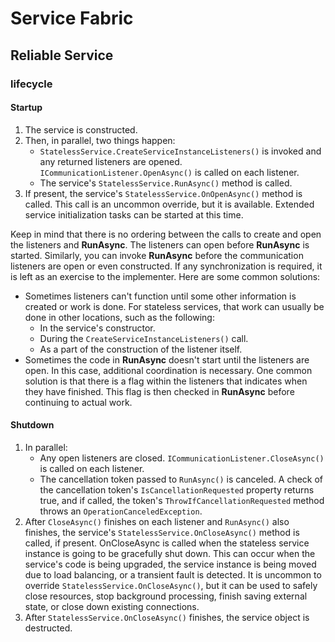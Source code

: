 # Service Fabric

## Reliable Service

### lifecycle

#### Startup

1. The service is constructed.
2. Then, in parallel, two things happen:
   * `StatelessService.CreateServiceInstanceListeners()` is invoked and any returned listeners are opened. `ICommunicationListener.OpenAsync()` is called on each listener.
   * The service's `StatelessService.RunAsync()` method is called.
3. If present, the service's `StatelessService.OnOpenAsync()` method is called. This call is an uncommon override, but it is available. Extended service initialization tasks can be started at this time.

Keep in mind that there is no ordering between the calls to create and open the listeners and **RunAsync**. The listeners can open before **RunAsync** is started. Similarly, you can invoke **RunAsync** before the communication listeners are open or even constructed. If any synchronization is required, it is left as an exercise to the implementer. Here are some common solutions:

* Sometimes listeners can't function until some other information is created or work is done. For stateless services, that work can usually be done in other locations, such as the following:
  * In the service's constructor.
  * During the `CreateServiceInstanceListeners()` call.
  * As a part of the construction of the listener itself.
* Sometimes the code in **RunAsync** doesn't start until the listeners are open. In this case, additional coordination is necessary. One common solution is that there is a flag within the listeners that indicates when they have finished. This flag is then checked in **RunAsync** before continuing to actual work.

#### Shutdown

1. In parallel:
   * Any open listeners are closed. `ICommunicationListener.CloseAsync()` is called on each listener.
   * The cancellation token passed to `RunAsync()` is canceled. A check of the cancellation token's `IsCancellationRequested` property returns true, and if called, the token's `ThrowIfCancellationRequested` method throws an `OperationCanceledException`.
2. After `CloseAsync()` finishes on each listener and `RunAsync()` also finishes, the service's `StatelessService.OnCloseAsync()` method is called, if present. OnCloseAsync is called when the stateless service instance is going to be gracefully shut down. This can occur when the service's code is being upgraded, the service instance is being moved due to load balancing, or a transient fault is detected. It is uncommon to override `StatelessService.OnCloseAsync()`, but it can be used to safely close resources, stop background processing, finish saving external state, or close down existing connections.
3. After `StatelessService.OnCloseAsync()` finishes, the service object is destructed.


